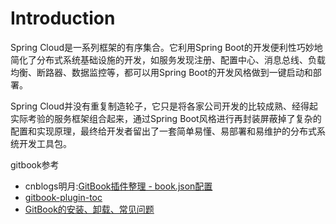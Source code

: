 # Introduction


Spring Cloud是一系列框架的有序集合。它利用Spring Boot的开发便利性巧妙地简化了分布式系统基础设施的开发，如服务发现注册、配置中心、消息总线、负载均衡、断路器、数据监控等，都可以用Spring Boot的开发风格做到一键启动和部署。

Spring Cloud并没有重复制造轮子，它只是将各家公司开发的比较成熟、经得起实际考验的服务框架组合起来，通过Spring Boot风格进行再封装屏蔽掉了复杂的配置和实现原理，最终给开发者留出了一套简单易懂、易部署和易维护的分布式系统开发工具包。

gitbook参考

- cnblogs明月:[GitBook插件整理 - book.json配置](https://www.cnblogs.com/mingyue5826/p/10307051.html)
- [gitbook-plugin-toc](https://www.npmjs.com/package/gitbook-plugin-toc)
- [GitBook的安装、卸载、常见问题](https://www.jianshu.com/p/1f78d8018ea7)
